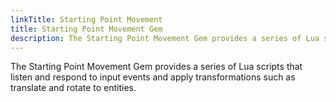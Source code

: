 ```yaml
---
linkTitle: Starting Point Movement
title: Starting Point Movement Gem
description: The Starting Point Movement Gem provides a series of Lua scripts that listen and respond to input events in Open 3D Engine (O3DE).
---
```


The Starting Point Movement Gem provides a series of Lua scripts that listen and respond to input events and apply transformations such as translate and rotate to entities.
